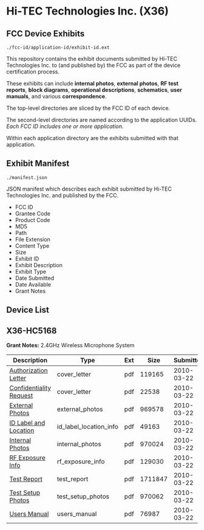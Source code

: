 # Hi-TEC Technologies Inc. (X36)
## FCC Device Exhibits

```
./fcc-id/application-id/exhibit-id.ext
```

This repository contains the exhibit documents submitted by Hi-TEC Technologies Inc. to (and published by) the FCC as part of the device certification process.

These exhibits can include **internal photos**, **external photos**, **RF test reports**, **block diagrams**, **operational descriptions**, **schematics**, **user manuals**, and various **correspondence**.

The top-level directories are sliced by the FCC ID of each device.

The second-level directories are named according to the application UUIDs. *Each FCC ID includes one or more application.*

Within each application directory are the exhibits submitted with that application. 

## Exhibit Manifest

```
./manifest.json
```

JSON manifest which describes each exhibit submitted by Hi-TEC Technologies Inc. and published by the FCC.

- FCC ID
- Grantee Code
- Product Code
- MD5
- Path
- File Extension
- Content Type
- Size
- Exhibit ID
- Exhibit Description
- Exhibit Type
- Date Submitted
- Date Available
- Grant Notes

## Device List
## X36-HC5168
**Grant Notes:** 2.4GHz Wireless Microphone System

| Description | Type | Ext | Size | Submitted | Available |
| ----------- | ---- | --- | ---- | --------- | --------- |
| [Authorization Letter](X36-HC5168/a1e8a7f522496ec8d4f8878f6ac5910d/1255182.pdf) | cover_letter | pdf | 119165 | 2010-03-22 | 2010-03-22 |
| [Confidentiality Request](X36-HC5168/a1e8a7f522496ec8d4f8878f6ac5910d/1255183.pdf) | cover_letter | pdf | 22538 | 2010-03-22 | 2010-03-22 |
| [External Photos](X36-HC5168/a1e8a7f522496ec8d4f8878f6ac5910d/1255185.pdf) | external_photos | pdf | 969578 | 2010-03-22 | 2010-03-22 |
| [ID Label and Location](X36-HC5168/a1e8a7f522496ec8d4f8878f6ac5910d/1255186.pdf) | id_label_location_info | pdf | 49163 | 2010-03-22 | 2010-03-22 |
| [Internal Photos](X36-HC5168/a1e8a7f522496ec8d4f8878f6ac5910d/1255187.pdf) | internal_photos | pdf | 970024 | 2010-03-22 | 2010-03-22 |
| [RF Exposure Info](X36-HC5168/a1e8a7f522496ec8d4f8878f6ac5910d/1255190.pdf) | rf_exposure_info | pdf | 129030 | 2010-03-22 | 2010-03-22 |
| [Test Report](X36-HC5168/a1e8a7f522496ec8d4f8878f6ac5910d/1255192.pdf) | test_report | pdf | 1711847 | 2010-03-22 | 2010-03-22 |
| [Test Setup Photos](X36-HC5168/a1e8a7f522496ec8d4f8878f6ac5910d/1255193.pdf) | test_setup_photos | pdf | 970062 | 2010-03-22 | 2010-03-22 |
| [Users Manual](X36-HC5168/a1e8a7f522496ec8d4f8878f6ac5910d/1255194.pdf) | users_manual | pdf | 76987 | 2010-03-22 | 2010-03-22 |
